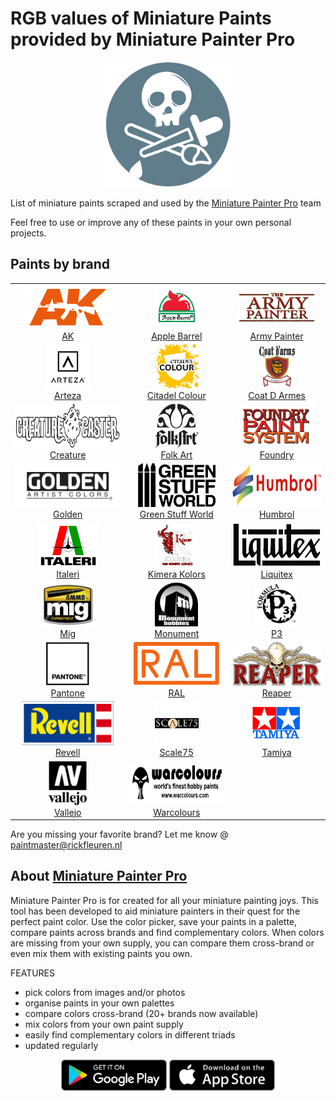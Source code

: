# RGB values of Miniature Paints provided by Miniature Painter Pro

<p align="center"><a href="https://miniaturepainterpro.app/"> <img src="logos/logo_rnd.png" height="200" /></a>
</p>

List of miniature paints scraped and used by the [Miniature Painter Pro](https://miniaturepainterpro.app/) team

Feel free to use or improve any of these paints in your own personal projects.

## Paints by brand

<!-- START -->
|  |  |  |
| :---: | :---: | :---: |
|  <a href="paints/AK.md"> <img src="logos/AK.png" height="70" /> <br/> AK</a>|  <a href="paints/AppleBarrel.md"> <img src="logos/AppleBarrel.png" height="70" /> <br/> Apple Barrel</a>|  <a href="paints/Army_Painter.md"> <img src="logos/Army_Painter.png" height="70" /> <br/> Army Painter</a>|
|  <a href="paints/Arteza.md"> <img src="logos/Arteza.png" height="70" /> <br/> Arteza</a>|  <a href="paints/Citadel_Colour.md"> <img src="logos/Citadel_Colour.png" height="70" /> <br/> Citadel Colour</a>|  <a href="paints/CoatDArmes.md"> <img src="logos/CoatDArmes.png" height="70" /> <br/> Coat D Armes</a>|
|  <a href="paints/Creature.md"> <img src="logos/Creature.png" height="70" /> <br/> Creature</a>|  <a href="paints/FolkArt.md"> <img src="logos/FolkArt.png" height="70" /> <br/> Folk Art</a>|  <a href="paints/Foundry.md"> <img src="logos/Foundry.png" height="70" /> <br/> Foundry</a>|
|  <a href="paints/Golden.md"> <img src="logos/Golden.png" height="70" /> <br/> Golden</a>|  <a href="paints/GreenStuffWorld.md"> <img src="logos/GreenStuffWorld.png" height="70" /> <br/> Green Stuff World</a>|  <a href="paints/Humbrol.md"> <img src="logos/Humbrol.png" height="70" /> <br/> Humbrol</a>|
|  <a href="paints/Italeri.md"> <img src="logos/Italeri.png" height="70" /> <br/> Italeri</a>|  <a href="paints/KimeraKolors.md"> <img src="logos/KimeraKolors.png" height="70" /> <br/> Kimera Kolors</a>|  <a href="paints/Liquitex.md"> <img src="logos/Liquitex.png" height="70" /> <br/> Liquitex</a>|
|  <a href="paints/Mig.md"> <img src="logos/Mig.png" height="70" /> <br/> Mig</a>|  <a href="paints/Monument.md"> <img src="logos/Monument.png" height="70" /> <br/> Monument</a>|  <a href="paints/P3.md"> <img src="logos/P3.png" height="70" /> <br/> P3</a>|
|  <a href="paints/Pantone.md"> <img src="logos/Pantone.png" height="70" /> <br/> Pantone</a>|  <a href="paints/RAL.md"> <img src="logos/RAL.png" height="70" /> <br/> RAL</a>|  <a href="paints/Reaper.md"> <img src="logos/Reaper.png" height="70" /> <br/> Reaper</a>|
|  <a href="paints/Revell.md"> <img src="logos/Revell.png" height="70" /> <br/> Revell</a>|  <a href="paints/Scale75.md"> <img src="logos/Scale75.png" height="70" /> <br/> Scale75</a>|  <a href="paints/Tamiya.md"> <img src="logos/Tamiya.png" height="70" /> <br/> Tamiya</a>|
|  <a href="paints/Vallejo.md"> <img src="logos/Vallejo.png" height="70" /> <br/> Vallejo</a>|  <a href="paints/Warcolours.md"> <img src="logos/Warcolours.png" height="70" /> <br/> Warcolours</a>|
<!-- END -->

Are you missing your favorite brand? Let me know @ <a href="mailto:paintmaster@rickfleuren.nl">paintmaster@rickfleuren.nl</a>

## About [Miniature Painter Pro](https://miniaturepainterpro.app/)
Miniature Painter Pro is for created for all your miniature painting joys. This tool has been developed to aid miniature painters in their quest for the perfect paint color. Use the color picker, save your paints in a palette, compare paints across brands and find complementary colors. When colors are missing from your own supply, you can compare them cross-brand or even mix them with existing paints you own.

FEATURES
- pick colors from images and/or photos
- organise paints in your own palettes
- compare colors cross-brand (20+ brands now available)
- mix colors from your own paint supply
- easily find complementary colors in different triads
- updated regularly

<p align="center">
<a href="https://play.google.com/store/apps/details?id=com.rfsp.paintmaster"> <img src="logos/Android.png" height="50" /></a>
<a href="https://apps.apple.com/us/app/miniature-painter-pro/id1495938928"> <img src="logos/iOS.png" height="50" /></a>
</p>


